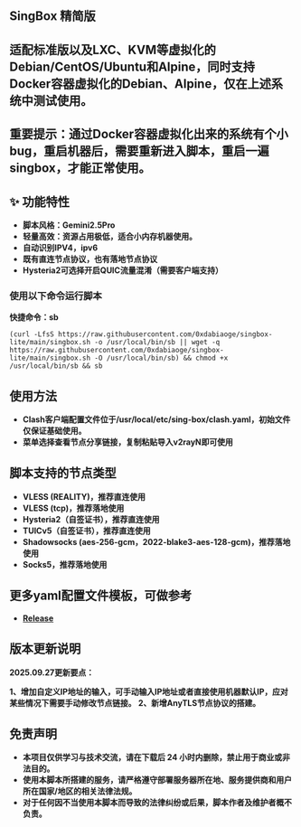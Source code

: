## **SingBox 精简版**

## 适配标准版以及LXC、KVM等虚拟化的Debian/CentOS/Ubuntu和Alpine，同时支持Docker容器虚拟化的Debian、Alpine，仅在上述系统中测试使用。
## 重要提示：通过Docker容器虚拟化出来的系统有个小bug，重启机器后，需要重新进入脚本，重启一遍singbox，才能正常使用。

## **✨ 功能特性**
- **脚本风格：Gemini2.5Pro**
- **轻量高效：资源占用极低，适合小内存机器使用。**
- **自动识别IPV4，ipv6**
- **既有直连节点协议，也有落地节点协议**
- **Hysteria2可选择开启QUIC流量混淆（需要客户端支持）**

### **使用以下命令运行脚本**

**快捷命令：sb**

```
(curl -LfsS https://raw.githubusercontent.com/0xdabiaoge/singbox-lite/main/singbox.sh -o /usr/local/bin/sb || wget -q https://raw.githubusercontent.com/0xdabiaoge/singbox-lite/main/singbox.sh -O /usr/local/bin/sb) && chmod +x /usr/local/bin/sb && sb
```
## **使用方法**
- **Clash客户端配置文件位于/usr/local/etc/sing-box/clash.yaml，初始文件仅保证基础使用。**
- **菜单选择查看节点分享链接，复制粘贴导入v2rayN即可使用**

## **脚本支持的节点类型**
- **VLESS (REALITY)，推荐直连使用**
- **VLESS (tcp)，推荐落地使用**
- **Hysteria2（自签证书），推荐直连使用**
- **TUICv5（自签证书），推荐直连使用**
- **Shadowsocks (aes-256-gcm，2022-blake3-aes-128-gcm)，推荐落地使用**
- **Socks5，推荐落地使用**

## **更多yaml配置文件模板，可做参考**
- **[Release](https://github.com/0xdabiaoge/singbox-lite/releases)**

## **版本更新说明**
**2025.09.27更新要点：**

**1、增加自定义IP地址的输入，可手动输入IP地址或者直接使用机器默认IP，应对某些情况下需要手动修改节点链接。**
**2、新增AnyTLS节点协议的搭建。**


## **免责声明**
- **本项目仅供学习与技术交流，请在下载后 24 小时内删除，禁止用于商业或非法目的。**
- **使用本脚本所搭建的服务，请严格遵守部署服务器所在地、服务提供商和用户所在国家/地区的相关法律法规。**
- **对于任何因不当使用本脚本而导致的法律纠纷或后果，脚本作者及维护者概不负责。**
